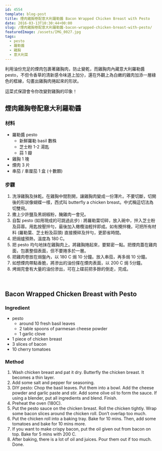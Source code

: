 ```yaml
---
id: 4554
template: blog-post
title: 煙肉雞胸卷配意大利羅勒醬 Bacon Wrapped Chicken Breast with Pesto
date: 2016-03-13T10:30:44+00:00
slug: /煙肉雞胸卷配意大利羅勒醬-bacon-wrapped-chicken-breast-with-pesto/
featuredImage: /assets/IMG_0027.jpg
tags:
  - pesto
  - 羅勒醬
  - 雞胸
  - 意大利菜
---
```

利用油份充足的煙肉包裹著雞胸肉，防止變乾，而雞胸肉內藏意大利羅勒醬 pesto，不但令香草的清新感令味道上加分，還在外觀上為白嫩的雞肉加添一層綠色的框線，勾畫出雞胸肉捲起來的形狀。

這菜式保證會令你改變對雞胸的印象！

<!--more-->

## 煙肉雞胸卷配意大利羅勒醬

### 材料

* 羅勒醬 pesto 
    * 新鮮羅勒 basil 數株
    * 芝士粉 1-2 湯匙
    * 蒜 1 瓣
* 雞胸 1 塊
* 煙肉 3 片
* 串茄 / 車厘茄 1 盒 (十數顆)

### 步驟

  1. 洗淨雞胸及抹乾。在雞胸中間割開，讓雞胸肉變成一份薄片。不要切斷，切開後的形狀像蝴蝶一樣，西式叫 butterfly a chicken breast。中式稱這切法為切雙飛。
  2. 撒上少許鹽及黑胡椒粉，醃雞肉一會兒。
  3. 自製 pesto (如用現成的可跳過此步) : 將羅勒葉切碎，放入碗中，拌入芝士粉及蒜蓉。用匙按壓拌勻，最後加入橄欖油輕拌即成。如有攪拌機，可把所有材料 (羅勒葉、芝士粉及蒜頭) 直接攪碎及拌勻，更節省時間。
  4. 把焗爐預熱，溫度為 180 C。
  5. 把 pesto 均勻地抹在雞胸肉上。將雞胸捲起來，要緊密一點。把煙肉蓋在雞肉面，包裹整個表面，但不要捲多於一層。
  6. 把雞肉卷放在焗盤內，以 180 C 焗 10 分鐘。放入串茄，再多焗 10 分鐘。
  7. 如想煙肉帶點香脆，將滲出的油份搽在煙肉表面，以 200 C 焗 5分鐘。
  8. 烤焗完會有大量的油份滲出，可在上碟前把多餘的倒走，完成。

&nbsp;

## Bacon Wrapped Chicken Breast with Pesto

### Ingredient

* pesto 
    * around 10 fresh basil leaves
    * 2 table spoons of parmesan cheese powder
    * 1 garlic clove
* 1 piece of chicken breast
* 3 slices of bacon
* 10 cherry tomatoes

### Method

  1. Wash chicken breast and pat it dry. Butterfly the chicken breast. It becomes a thin layer.
  2. Add some salt and pepper for seasoning.
  3. DIY pesto: Chop the basil leaves. Put them into a bowl. Add the cheese powder and garlic paste and stir. Add some olive oil to form the sauce. If using a blender, put all ingredients and blend. Finish.
  4. Preheat the oven (180C).
  5. Put the pesto sauce on the chicken breast. Roll the chicken tightly. Wrap some bacon slices around the chicken roll. Don&#8217;t overlap too much.
  6. Put the chicken roll into a baking tray. Bake for 10 mins. Then, add some tomatoes and bake for 10 mins more.
  7. If you want to make crispy bacon, put the oil given out from bacon on top. Bake for 5 mins with 200 C.
  8. After baking, there is a lot of oil and juices. Pour them out if too much. Done.